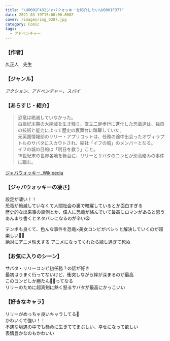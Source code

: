 ```yaml
---
title: "\U0001F432ジャバウォッキーを紹介したい\U0001F377"
date: 2021-03-19T15:00:00.000Z
cover: /images/img_0287.jpg
category: Comic
tags:
  - アドベンチャー
---
```

### 【作者】
久正人　先生

### 【ジャンル】
*アクション、アドベンチャー、スパイ*

### 【あらすじ・紹介】
> 恐竜は絶滅していなかった。  
白亜紀末期の大絶滅を生き残り、直立二足歩行に進化した恐竜達は、独自の技術と能力によって歴史の裏舞台に暗躍していた。  
元英国情報部のリリー・アプリコットは、任務の途中出会ったオヴィラプトルのサバタにスカウトされ、結社「イフの城」のメンバーとなる。  
イフの城の目的は「明日を救う」こと。  
> 19世紀末の世界各地を舞台に、リリーとサバタのコンビが恐竜絡みの事件に臨む。

[ジャバウォッキー_Wikipedia](https://ja.wikipedia.org/wiki/%E3%82%B8%E3%83%A3%E3%83%90%E3%82%A6%E3%82%A9%E3%83%83%E3%82%AD%E3%83%BC_%28%E6%BC%AB%E7%94%BB%29)

### 【ジャバウォッキーの凄さ】
設定が凄い！！  
恐竜が絶滅していなくて人間社会の裏で暗躍しているとか面白すぎる  
歴史的な出来事の裏側とか、偉人に恐竜が絡んでいて最高にロマンがあると思う  
あんまり書くとネタバレになるのが辛い😫

テンポも良くて、色んな事件を恐竜×美女コンビがバシッと解決していくのが超楽しい🙌🏻  
絶対にアニメ映えする
アニメになってくれたら嬉し過ぎて死ぬ

### 【お気に入りのシーン】
サバタ・リリーコンビ初任務？の話が好き  
最初はうまく行ってないけど、衝突しながら絆が深まるのが最高  
このコンビしか勝たん💪🏻ってなる  
リリーのために超真剣に熱く怒るサバタが最高にかっこいい

### 【好きなキャラ】
リリーがめっちゃ良いキャラしてる🍷  
かわいくて強い！！  
不遇な境遇の中でも懸命に生きててまぶしい、幸せになって欲しい  
表情豊かなのもかわいい
